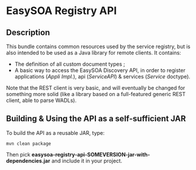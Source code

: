 # EasySOA Registry API

## Description

This bundle contains common resources used by the service registry, but is also intended to be used as a Java library for remote clients. It contains:

* The definition of all custom document types ;
* A basic way to access the EasySOA Discovery API, in order to register applications (_Appli Impl._), api (_ServiceAPI_) & services (_Service_ doctype).

Note that the REST client is very basic, and will eventually be changed for something more solid (like a library based on a full-featured generic REST client, able to parse WADLs).

## Building & Using the API as a self-sufficient JAR

To build the API as a reusable JAR, type:

`mvn clean package`

Then pick **easysoa-registry-api-SOMEVERSION-jar-with-dependencies.jar** and include it in your project.
